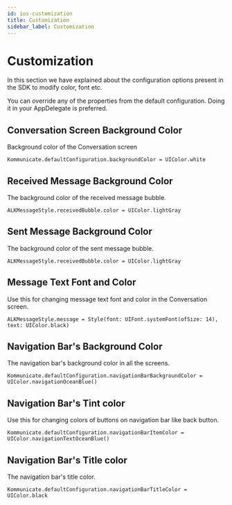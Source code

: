 ```yaml
---
id: ios-customization
title: Customization
sidebar_label: Customization
---
```


# Customization

In this section we have explained about the configuration options present in the SDK to modify color, font etc.

You can override any of the properties from the default configuration. Doing it in your AppDelegate is preferred.

## Conversation Screen Background Color

Background color of the Conversation screen

`Kommunicate.defaultConfiguration.backgroundColor = UIColor.white`

## Received Message Background Color

The background color of the received message bubble.

`ALKMessageStyle.receivedBubble.color = UIColor.lightGray`


## Sent Message Background Color

The background color of the sent message bubble.

`ALKMessageStyle.receivedBubble.color = UIColor.lightGray`


## Message Text Font and Color

Use this for changing message text font and color in the Conversation screen.

`ALKMessageStyle.message = Style(font: UIFont.systemFont(ofSize: 14), text: UIColor.black)`

## Navigation Bar's Background Color

The navigation bar's background color in all the screens.

`Kommunicate.defaultConfiguration.navigationBarBackgroundColor = UIColor.navigationOceanBlue()`

## Navigation Bar's Tint color

Use this for changing colors of buttons on navigation bar like back button.

`Kommunicate.defaultConfiguration.navigationBarItemColor = UIColor.navigationTextOceanBlue()`


## Navigation Bar's Title color

The navigation bar's title color.

`Kommunicate.defaultConfiguration.navigationBarTitleColor = UIColor.black`

